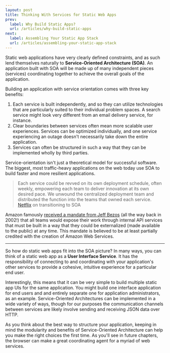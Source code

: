 ```yaml
---
layout: post
title: Thinking With Services for Static Web Apps
prev:
  label: Why Build Static Apps?
  url: /articles/why-build-static-apps
next:
  label: Assembling Your Static App Stack
  url: /articles/assembling-your-static-app-stack
---
```


Static web applications have very clearly defined constraints, and as such lend
themselves naturally to **Service-Oriented Architecture (SOA)**. An application
built with SOA will be made up of many independent pieces (services) coordinating
together to achieve the overall goals of the application.

Building an application with service orientation comes with three key benefits:

1. Each service is built independently, and so they can utilize technologies that
   are particularly suited to their individual problem spaces. A search service
   might look very different from an email delivery service, for instance.
2. Clear boundaries between services often mean more scalable user experiences.
   Services can be optimized individually, and one service experiencing an outage
   doesn't necessarily take down the entire application.
3. Services can often be structured in such a way that they can be implemented wholly
   by third parties.

Service-orientation isn't just a theoretical model for successful software. The biggest,
most traffic-heavy applications on the web today use SOA to build faster and more resilient
applications.

> Each service could be revved on its own deployment schedule, often weekly, empowering
> each team to deliver innovation at its own desired pace.  We unwound the centralized 
> deployment team and distributed the function into the teams that owned each service. 
> <span class="attribution"><a href="http://techblog.netflix.com/2012/06/netflix-operations-part-i-going.html">Netflix</a> on transitioning to SOA</span>

Amazon famously [received a mandate from Jeff Bezos](http://apievangelist.com/2012/01/12/the-secret-to-amazons-success-internal-apis/) (all the way back in 2002!) that all
teams would expose their work through internal API services that must be built in a way
that they could be externalized (made available to the public) at any time. This mandate
is believed to be at least partially credited with the creation of Amazon Web Services.

---

So how do static web apps fit into the SOA picture? In many ways, you can think of a
static web app as a **User Interface Service**. It has the responsibility of
connecting to and coordinating with your application's other services to provide
a cohesive, intuitive experience for a particular end user.

Interestingly, this means that it can be very simple to build multiple static app UIs
for the same application. You might build one interface application for end users and
and entirely separate one for application administrators, as an example. Service-Oriented 
Architectures can be implemented in a wide variety of ways, though for our purposes the 
communication channels between services are likely involve sending and receiving 
JSON data over HTTP.

As you think about the best way to structure your application, keeping in mind the
modularity and benefits of Service-Oriented Architecture can help you make the right
choices the first time. As you'll see in future chapters, the browser can make a 
great coordinating agent for a myriad of web services.